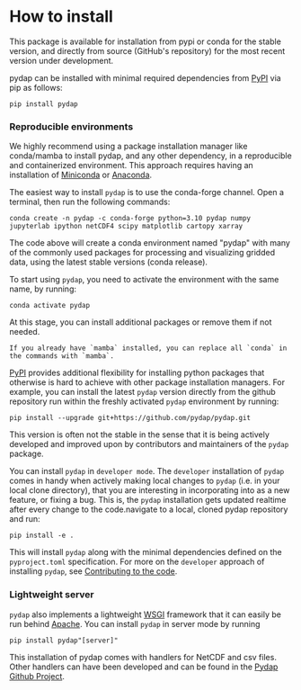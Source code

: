 # How to install

This package is available for installation from pypi or conda for the stable version, and directly from source (GitHub's repository) for the most recent version under development.

pydap can be installed with minimal required dependencies from [PyPI](https://pypi.org/) via pip as follows:

```shell
pip install pydap
```

### Reproducible environments

We highly recommend using a package installation manager like conda/mamba to install pydap, and any other dependency, in a reproducible and containerized environment. This approach requires having an installation of [Miniconda](https://docs.anaconda.com/miniconda/) or [Anaconda](https://docs.anaconda.com/anaconda/install/).

The easiest way to install `pydap` is to use the conda-forge channel. Open a terminal, then run the following commands:

```shell
conda create -n pydap -c conda-forge python=3.10 pydap numpy jupyterlab ipython netCDF4 scipy matplotlib cartopy xarray
```

The code above will create a conda environment named "pydap" with many of the commonly used packages for processing and visualizing gridded data, using the latest stable versions (conda release).

To start using `pydap`, you need to activate the environment with the same name, by running:

```shell
conda activate pydap
```

At this stage, you can install additional packages or remove them if not needed.

```{note}
If you already have `mamba` installed, you can replace all `conda` in the commands with `mamba`.
```


[PyPI](https://pypi.org/) provides additional flexibility for installing python packages that otherwise is hard to achieve with other package installation managers. For example, you can install the latest `pydap` version directly from the github repository run within the freshly activated `pydap` environment by running:


```shell
pip install --upgrade git+https://github.com/pydap/pydap.git
```
This version is often not the stable in the sense that it is being actively developed and improved upon by contributors and maintainers of the `pydap` package.

You can install `pydap` in `developer mode`. The `developer` installation of `pydap` comes in handy when actively making local changes to `pydap` (i.e. in your local clone directory), that you are interesting in incorporating into as a new feature, or fixing a bug. This is, the `pydap` installation gets updated realtime after every change to the code.navigate to a local, cloned pydap repository and run:

```shell
pip install -e .
```

This will install `pydap` along with the minimal dependencies defined on the `pyproject.toml` specification. For more on the `developer` approach of installing `pydap`, see [Contributing to the code](contribute/contr_cod.md).


### Lightweight server

`pydap` also implements a lightweight [WSGI](http://wsgi.org/) framework that it can easily be run behind [Apache](https://www.apache.org/). You can install `pydap` in server mode by running

```shell
pip install pydap"[server]"
```

This installation of pydap comes with handlers for NetCDF and csv files. Other handlers can have been developed and can be found in the [Pydap Github Project](https://github.com/pydap).

